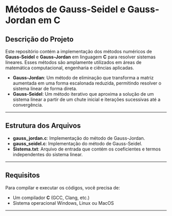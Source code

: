 # Métodos de Gauss-Seidel e Gauss-Jordan em C

## Descrição do Projeto
Este repositório contém a implementação dos métodos numéricos de **Gauss-Seidel** e **Gauss-Jordan** em linguagem **C** para resolver sistemas lineares. Esses métodos são amplamente utilizados em áreas de matemática computacional, engenharia e ciências aplicadas.

- **Gauss-Jordan**: Um método de eliminação que transforma a matriz aumentada em uma forma escalonada reduzida, permitindo resolver o sistema linear de forma direta.
- **Gauss-Seidel**: Um método iterativo que aproxima a solução de um sistema linear a partir de um chute inicial e iterações sucessivas até a convergência.

---

## Estrutura dos Arquivos
- **gauss_jordan.c**: Implementação do método de Gauss-Jordan.
- **gauss_seidel.c**: Implementação do método de Gauss-Seidel.
- **Sistema.txt**: Arquivo de entrada que contém os coeficientes e termos independentes do sistema linear.

---

## Requisitos
Para compilar e executar os códigos, você precisa de:
- Um compilador **C** (GCC, Clang, etc.)
- Sistema operacional Windows, Linux ou MacOS

---
